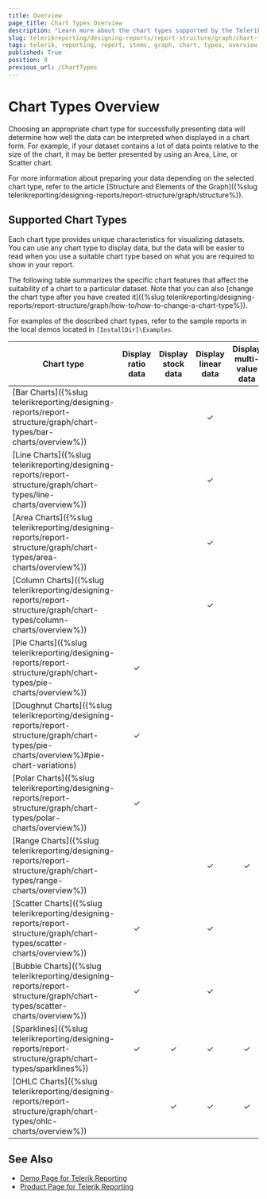 ```yaml
---
title: Overview
page_title: Chart Types Overview
description: "Learn more about the chart types supported by the Telerik Reporting Graph report item."
slug: telerikreporting/designing-reports/report-structure/graph/chart-types/overview
tags: telerik, reporting, report, items, graph, chart, types, overview
published: True
position: 0
previous_url: /ChartTypes
---
```


# Chart Types Overview

Choosing an appropriate chart type for successfully presenting data will determine how well the data can be interpreted when displayed in a chart form. For example, if your dataset contains a lot of data points relative to the size of the chart, it may be better presented by using an Area, Line, or Scatter chart. 

For more information about preparing your data depending on the selected chart type, refer to the article [Structure and Elements of the Graph]({%slug telerikreporting/designing-reports/report-structure/graph/structure%}).

## Supported Chart Types

Each chart type provides unique characteristics for visualizing datasets. You can use any chart type to display data, but the data will be easier to read when you use a suitable chart type based on what you are required to show in your report. 

The following table summarizes the specific chart features that affect the suitability of a chart to a particular dataset. Note that you can also [change the chart type after you have created it]({%slug telerikreporting/designing-reports/report-structure/graph/how-to/how-to-change-a-chart-type%}).

For examples of the described chart types, refer to the sample reports in the local demos located in `[InstallDir]\Examples`.

| Chart type | Display ratio data | Display stock data | Display linear data | Display multi-value data |
| ------ |:------:|:------:|:------:|:------:|
| [Bar Charts]({%slug telerikreporting/designing-reports/report-structure/graph/chart-types/bar-charts/overview%})|||&#x2713;||
| [Line Charts]({%slug telerikreporting/designing-reports/report-structure/graph/chart-types/line-charts/overview%})|||&#x2713;||
| [Area Charts]({%slug telerikreporting/designing-reports/report-structure/graph/chart-types/area-charts/overview%})|||&#x2713;||
| [Column Charts]({%slug telerikreporting/designing-reports/report-structure/graph/chart-types/column-charts/overview%})|||&#x2713;||
| [Pie Charts]({%slug telerikreporting/designing-reports/report-structure/graph/chart-types/pie-charts/overview%})|&#x2713;||||
| [Doughnut Charts]({%slug telerikreporting/designing-reports/report-structure/graph/chart-types/pie-charts/overview%}#pie-chart-variations)|&#x2713;||||
| [Polar Charts]({%slug telerikreporting/designing-reports/report-structure/graph/chart-types/polar-charts/overview%})|&#x2713;||||
| [Range Charts]({%slug telerikreporting/designing-reports/report-structure/graph/chart-types/range-charts/overview%})|||&#x2713;|&#x2713;|
| [Scatter Charts]({%slug telerikreporting/designing-reports/report-structure/graph/chart-types/scatter-charts/overview%})|&#x2713;||&#x2713;||
| [Bubble Charts]({%slug telerikreporting/designing-reports/report-structure/graph/chart-types/scatter-charts/overview%})|&#x2713;||&#x2713;||
| [Sparklines]({%slug telerikreporting/designing-reports/report-structure/graph/chart-types/sparklines%})|&#x2713;|&#x2713;|&#x2713;|&#x2713;|
| [OHLC Charts]({%slug telerikreporting/designing-reports/report-structure/graph/chart-types/ohlc-charts/overview%})||&#x2713;|&#x2713;|&#x2713;|

## See Also 

* [Demo Page for Telerik Reporting](https://demos.telerik.com/reporting)
* [Product Page for Telerik Reporting](https://www.telerik.com/products/reporting)
